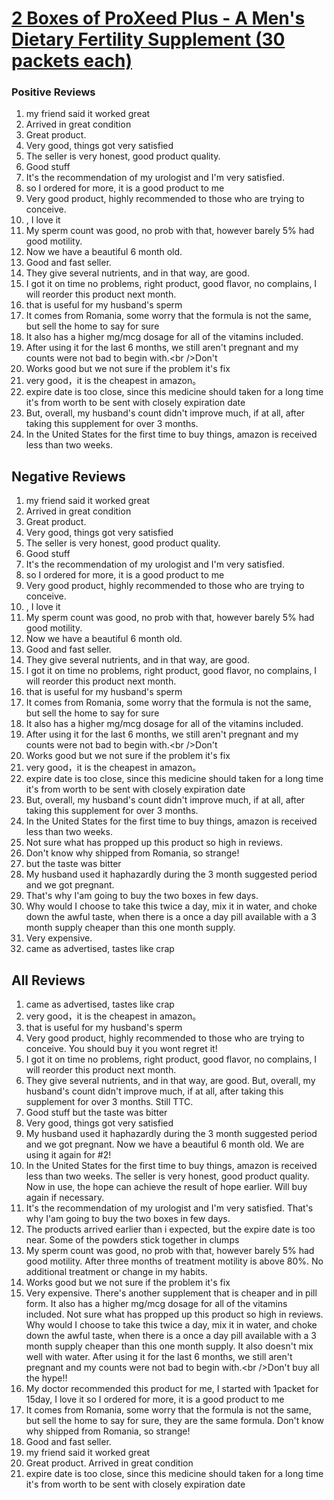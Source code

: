 # [2 Boxes of ProXeed Plus - A Men&#x27;s Dietary Fertility Supplement (30 packets each)](https://products.checkmycream.com/products/2-Boxes-of-ProXeed-Plus-A-Men&#x27;s-Dietary-Fertility-Supplement-(30-packets-each).html)

### Positive Reviews

<ol>
      <li>my friend said it worked great</li>
      <li>Arrived in great condition</li>
      <li>Great product.</li>
      <li>Very good, things got very satisfied</li>
      <li>The seller is very honest, good product quality.</li>
      <li>Good stuff  </li>
      <li>It&#x27;s the recommendation of my urologist and I&#x27;m very satisfied.</li>
      <li>so I ordered for more, it is a good product to me</li>
      <li>Very good product, highly recommended to those who are trying to conceive.</li>
      <li>, I love it</li>
      <li>My sperm count was good, no prob with that, however barely 5% had good motility.</li>
      <li>Now we have a beautiful 6 month old.  </li>
      <li>Good and fast seller.</li>
      <li>They give several nutrients, and in that way, are good.</li>
      <li>I got it on time no problems, right product, good flavor, no complains, I will reorder this product next month.</li>
      <li>that is useful for my husband&#x27;s sperm</li>
      <li>It comes from Romania, some worry that the formula is not the same, but sell the home to say for sure</li>
      <li>It also has a higher mg/mcg dosage for all of the vitamins included.</li>
      <li>After using it for the last 6 months, we still aren&#x27;t pregnant and my counts were not bad to begin with.&lt;br /&gt;Don&#x27;t</li>
      <li>Works good but we not sure if the problem it&#x27;s fix</li>
      <li>very good，it is the cheapest in amazon。</li>
      <li>expire date is too close, since this medicine should taken for a long time it&#x27;s from worth to be sent with closely expiration date</li>
      <li>But, overall, my husband&#x27;s count didn&#x27;t improve much, if at all, after taking this supplement for over 3 months.</li>
      <li>In the United States for the first time to buy things, amazon is received less than two weeks.</li>
</ol>


<h2>Negative Reviews</h2>
<ol>
<li> my friend said it worked great</li>
<li> Arrived in great condition</li>
<li> Great product.</li>
<li> Very good, things got very satisfied</li>
<li> The seller is very honest, good product quality.</li>
<li> Good stuff  </li>
<li> It&#x27;s the recommendation of my urologist and I&#x27;m very satisfied.</li>
<li> so I ordered for more, it is a good product to me</li>
<li> Very good product, highly recommended to those who are trying to conceive.</li>
<li> , I love it</li>
<li> My sperm count was good, no prob with that, however barely 5% had good motility.</li>
<li> Now we have a beautiful 6 month old.  </li>
<li> Good and fast seller.</li>
<li> They give several nutrients, and in that way, are good.</li>
<li> I got it on time no problems, right product, good flavor, no complains, I will reorder this product next month.</li>
<li> that is useful for my husband&#x27;s sperm</li>
<li> It comes from Romania, some worry that the formula is not the same, but sell the home to say for sure</li>
<li> It also has a higher mg/mcg dosage for all of the vitamins included.</li>
<li> After using it for the last 6 months, we still aren&#x27;t pregnant and my counts were not bad to begin with.&lt;br /&gt;Don&#x27;t</li>
<li> Works good but we not sure if the problem it&#x27;s fix</li>
<li> very good，it is the cheapest in amazon。</li>
<li> expire date is too close, since this medicine should taken for a long time it&#x27;s from worth to be sent with closely expiration date</li>
<li> But, overall, my husband&#x27;s count didn&#x27;t improve much, if at all, after taking this supplement for over 3 months.</li>
<li> In the United States for the first time to buy things, amazon is received less than two weeks.</li>
<li> Not sure what has propped up this product so high in reviews.</li>
<li> Don&#x27;t know why shipped from Romania, so strange!</li>
<li> but the taste was bitter</li>
<li> My husband used it haphazardly during the 3 month suggested period and we got pregnant.  </li>
<li> That&#x27;s why I&#x27;am going to buy the two boxes in few days.</li>
<li> Why would I choose to take this twice a day, mix it in water, and choke down the awful taste, when there is a once a day pill available with a 3 month supply cheaper than this one month supply.</li>
<li> Very expensive.</li>
<li> came as advertised, tastes like crap</li>
</ol>

<h2>All Reviews</h2>

<ol>
    <li> came as advertised, tastes like crap</li>
    <li> very good，it is the cheapest in amazon。</li>
    <li> that is useful for my husband&#x27;s sperm</li>
    <li> Very good product, highly recommended to those who are trying to conceive. You should buy it you wont regret it!</li>
    <li> I got it on time no problems, right product, good flavor, no complains, I will reorder this product next month.</li>
    <li> They give several nutrients, and in that way, are good. But, overall, my husband&#x27;s count didn&#x27;t improve much, if at all, after taking this supplement for over 3 months. Still TTC.</li>
    <li> Good stuff  but the taste was bitter</li>
    <li> Very good, things got very satisfied</li>
    <li> My husband used it haphazardly during the 3 month suggested period and we got pregnant.  Now we have a beautiful 6 month old.  We are using it again for #2!</li>
    <li> In the United States for the first time to buy things, amazon is received less than two weeks. The seller is very honest, good product quality. Now in use, the hope can achieve the result of hope earlier. Will buy again if necessary.</li>
    <li> It&#x27;s the recommendation of my urologist and I&#x27;m very satisfied. That&#x27;s why I&#x27;am going to buy the two boxes in few days.</li>
    <li> The products arrived earlier than i expected, but the expire date is too near. Some of the powders stick together in clumps</li>
    <li> My sperm count was good, no prob with that, however barely 5% had good motility. After three months of treatment motility is above 80%. No additional treatment or change in my habits.</li>
    <li> Works good but we not sure if the problem it&#x27;s fix</li>
    <li> Very expensive. There&#x27;s another supplement that is cheaper and in pill form. It also has a higher mg/mcg dosage for all of the vitamins included. Not sure what has propped up this product so high in reviews. Why would I choose to take this twice a day, mix it in water, and choke down the awful taste, when there is a once a day pill available with a 3 month supply cheaper than this one month supply. It also doesn&#x27;t mix well with water. After using it for the last 6 months, we still aren&#x27;t pregnant and my counts were not bad to begin with.&lt;br /&gt;Don&#x27;t buy all the hype!!</li>
    <li> My doctor recommended this product for me, I started with 1packet for 15day, I love it so I ordered for more, it is a good product to me</li>
    <li> It comes from Romania, some worry that the formula is not the same, but sell the home to say for sure, they are the same formula. Don&#x27;t know why shipped from Romania, so strange!</li>
    <li> Good and fast seller.</li>
    <li> my friend said it worked great</li>
    <li> Great product. Arrived in great condition</li>
    <li> expire date is too close, since this medicine should taken for a long time it&#x27;s from worth to be sent with closely expiration date</li>
</ol>




